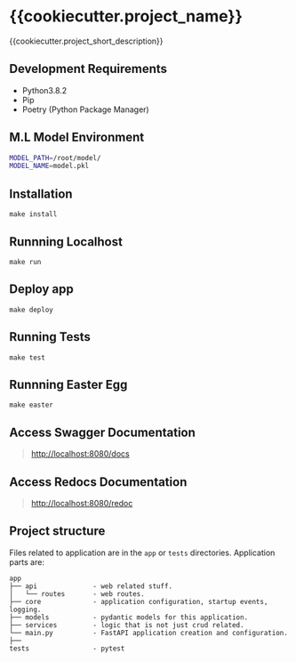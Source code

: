 # {{cookiecutter.project_name}}

{{cookiecutter.project_short_description}}

## Development Requirements

- Python3.8.2
- Pip
- Poetry (Python Package Manager)

## M.L Model Environment

```sh
MODEL_PATH=/root/model/
MODEL_NAME=model.pkl
```

## Installation

`make install`

## Runnning Localhost

`make run`

## Deploy app

`make deploy`

## Running Tests

`make test`

## Runnning Easter Egg

`make easter`

## Access Swagger Documentation

> <http://localhost:8080/docs>

## Access Redocs Documentation

> <http://localhost:8080/redoc>

## Project structure

Files related to application are in the `app` or `tests` directories.
Application parts are:

    app
    ├── api              - web related stuff.
    │   └── routes       - web routes.
    ├── core             - application configuration, startup events, logging.
    ├── models           - pydantic models for this application.
    ├── services         - logic that is not just crud related.
    └── main.py          - FastAPI application creation and configuration.
    ├──
    tests                - pytest
